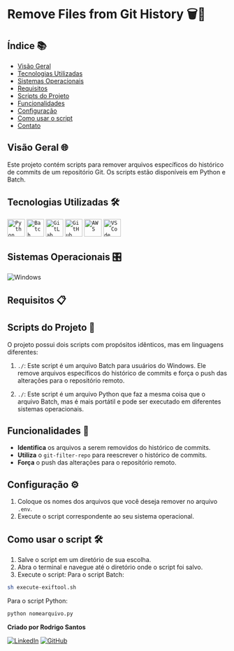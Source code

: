 # Remove Files from Git History 🗑️📜

## Índice 📚

- [Visão Geral](#visão-geral)
- [Tecnologias Utilizadas](#tecnologias-utilizadas-🛠️)
- [Sistemas Operacionais](#sistemas-operacionais-🎛️)
- [Requisitos](#requisitos-📋)
- [Scripts do Projeto](#scripts-do-projeto-📜)
- [Funcionalidades](#funcionalidades-🎯)
- [Configuração](#configuração-⚙️)
- [Como usar o script](#como-usar-o-script)
- [Contato](#criado-por-rodrigo-santos)

## Visão Geral 🌐
Este projeto contém scripts para remover arquivos específicos do histórico de commits de um repositório Git. Os scripts estão disponíveis em Python e Batch.

## Tecnologias Utilizadas 🛠️

<code><img width="40px" src="https://cdn.jsdelivr.net/gh/devicons/devicon/icons/python/python-original.svg" title="Python"/></code>
<code><img width="40px" src="https://img.icons8.com/ios-filled/50/4a90e2/console.png" title="Batch (Windows)"/></code>
<code><img width="40px" src="https://cdn.jsdelivr.net/gh/devicons/devicon/icons/gitlab/gitlab-original.svg" title="GitLab"/></code>
<code><img width="40px" src="https://cdn.jsdelivr.net/gh/devicons/devicon/icons/github/github-original.svg" title="GitHub"/></code>
<code><img width="40px" src="https://img.icons8.com/color/48/000000/amazon-web-services.png" title="AWS"/></code>
<code><img width="40px" src="https://cdn.jsdelivr.net/gh/devicons/devicon/icons/vscode/vscode-original.svg" title="VSCode"/></code>
</br>

## Sistemas Operacionais 🎛️

![Windows](https://img.shields.io/badge/Windows-0078D6?style=for-the-badge&logo=windows&logoColor=white)

## Requisitos 📋



## Scripts do Projeto 📜

O projeto possui dois scripts com propósitos idênticos, mas em linguagens diferentes:

1. `./`: Este script é um arquivo Batch para usuários do Windows. Ele remove arquivos específicos do histórico de commits e força o push das alterações para o repositório remoto.

2. `./`: Este script é um arquivo Python que faz a mesma coisa que o arquivo Batch, mas é mais portátil e pode ser executado em diferentes sistemas operacionais.

## Funcionalidades 🎯

* **Identifica** os arquivos a serem removidos do histórico de commits.
* **Utiliza** o `git-filter-repo` para reescrever o histórico de commits.
* **Força** o push das alterações para o repositório remoto.

## Configuração ⚙️

1. Coloque os nomes dos arquivos que você deseja remover no arquivo `.env`.
2. Execute o script correspondente ao seu sistema operacional.

## Como usar o script 🛠️

1. Salve o script em um diretório de sua escolha.
2. Abra o terminal e navegue até o diretório onde o script foi salvo.
3. Execute o script:
   Para o script Batch: 
```bash
sh execute-exiftool.sh
```

   Para o script Python:

```bash
python nomearquivo.py
```
**Criado por Rodrigo Santos**

[![LinkedIn](https://img.icons8.com/nolan/50/linkedin.png)](https://www.linkedin.com/in/rodrigodasilvasantos/) [![GitHub](https://img.icons8.com/nolan/50/github.png)](https://github.com/Rod-Santos)
